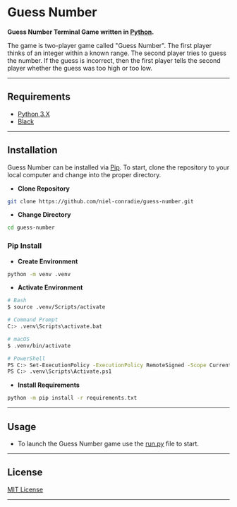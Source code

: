 # **Guess Number**

**Guess Number Terminal Game written in [Python](https://www.python.org).**

The game is two-player game called "Guess Number". The first player thinks of an integer within a known range. The second player tries to guess the number. If the guess is incorrect, then the first player tells the second player whether the guess was too high or too low.

---

## **Requirements**

- [Python 3.X](https://www.python.org/downloads/)
- [Black](https://pypi.org/project/black/)

---

## **Installation**

Guess Number can be installed via [Pip](https://pypi.org/project/pip/). To start, clone the repository to your local computer and change into the proper directory.

- **Clone Repository**

```bash
git clone https://github.com/niel-conradie/guess-number.git
```

- **Change Directory**

```bash
cd guess-number
```

### **Pip Install**

- **Create Environment**

```bash
python -m venv .venv
```

- **Activate Environment**

```bash
# Bash
$ source .venv/Scripts/activate

# Command Prompt
C:> .venv\Scripts\activate.bat

# macOS
$ .venv/bin/activate

# PowerShell
PS C:> Set-ExecutionPolicy -ExecutionPolicy RemoteSigned -Scope CurrentUser
PS C:> .venv\Scripts\Activate.ps1
```

- **Install Requirements**

```bash
python -m pip install -r requirements.txt
```

---

## **Usage**

- To launch the Guess Number game use the [run.py](https://github.com/niel-conradie/guess-number/blob/master/guess-number/run.py) file to start.

---

## **License**

[MIT License](https://github.com/niel-conradie/Guess-Number/blob/master/LICENSE)

---
